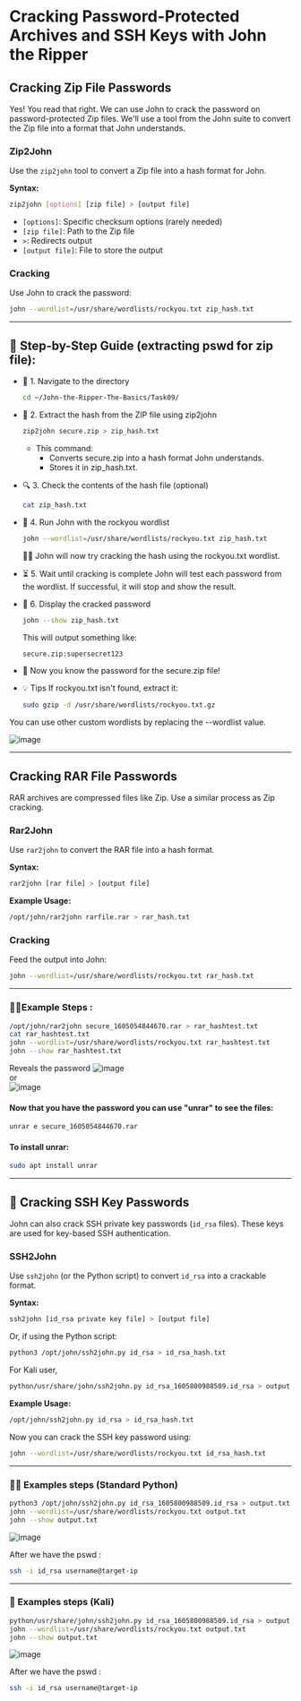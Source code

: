 # Cracking Password-Protected Archives and SSH Keys with John the Ripper

## Cracking Zip File Passwords

Yes! You read that right. We can use John to crack the password on password-protected Zip files. We'll use a tool from the John suite to convert the Zip file into a format that John understands.

### Zip2John

Use the `zip2john` tool to convert a Zip file into a hash format for John.

**Syntax:**

```bash
zip2john [options] [zip file] > [output file]
```

- `[options]`: Specific checksum options (rarely needed)
- `[zip file]`: Path to the Zip file
- `>`: Redirects output
- `[output file]`: File to store the output

### Cracking

Use John to crack the password:

```bash
john --wordlist=/usr/share/wordlists/rockyou.txt zip_hash.txt
```
---

## 🧭 Step-by-Step Guide (extracting pswd for zip file):
- 📁 1. Navigate to the directory
  ```bash
  cd ~/John-the-Ripper-The-Basics/Task09/
  ```

- 🧱 2. Extract the hash from the ZIP file using zip2john
  ```bash
  zip2john secure.zip > zip_hash.txt
  ```
  - This command:
    - Converts secure.zip into a hash format John understands.
    - Stores it in zip_hash.txt.

- 🔍 3. Check the contents of the hash file (optional)
  ```bash
  cat zip_hash.txt
  ```
  
- 🔨 4. Run John with the rockyou wordlist
  ```bash
  john --wordlist=/usr/share/wordlists/rockyou.txt zip_hash.txt
  ```
  
   🧔‍♂️ John will now try cracking the hash using the rockyou.txt wordlist.

- ⏳ 5. Wait until cracking is complete
  John will test each password from the wordlist. If successful, it will stop and show the result.

- 🔑 6. Display the cracked password
  ```bash
  john --show zip_hash.txt
  ```
  This will output something like:
  ```bash
  secure.zip:supersecret123
  ```
  
- 🎉 Now you know the password for the secure.zip file!

- 💡 Tips
  If rockyou.txt isn't found, extract it:
  ```bash
  sudo gzip -d /usr/share/wordlists/rockyou.txt.gz
  ```
You can use other custom wordlists by replacing the --wordlist value.

![image](https://github.com/user-attachments/assets/4cffb8a2-a8ec-40e6-8968-09617f7d2ee6)

---

## Cracking RAR File Passwords

RAR archives are compressed files like Zip. Use a similar process as Zip cracking.

### Rar2John

Use `rar2john` to convert the RAR file into a hash format.

**Syntax:**

```bash
rar2john [rar file] > [output file]
```

**Example Usage:**

```bash
/opt/john/rar2john rarfile.rar > rar_hash.txt
```

### Cracking

Feed the output into John:

```bash
john --wordlist=/usr/share/wordlists/rockyou.txt rar_hash.txt
```
---

### 🧙‍♂️Example Steps :

```bash
/opt/john/rar2john secure_1605054844670.rar > rar_hashtest.txt
cat rar_hashtest.txt
john --wordlist=/usr/share/wordlists/rockyou.txt rar_hashtest.txt
john --show rar_hashtest.txt
```
Reveals the password
![image](https://github.com/user-attachments/assets/17e746ac-8b08-4d83-aee6-7ea7800f9d01)</br>
or</br>
![image](https://github.com/user-attachments/assets/5e808f2e-f03e-47e0-a5b6-93816d8e2661)</br>

#### Now that you have the password you can use "unrar" to see the files:

```bash
unrar e secure_1605054844670.rar
```

#### To install unrar:
```bash
sudo apt install unrar
```
---

## 🤺 Cracking SSH Key Passwords

John can also crack SSH private key passwords (`id_rsa` files). These keys are used for key-based SSH authentication.

### SSH2John

Use `ssh2john` (or the Python script) to convert `id_rsa` into a crackable format.

**Syntax:**

```bash
ssh2john [id_rsa private key file] > [output file]
```

Or, if using the Python script:

```bash
python3 /opt/john/ssh2john.py id_rsa > id_rsa_hash.txt
```

For Kali user,
```bash
python/usr/share/john/ssh2john.py id_rsa_1605800988509.id_rsa > output.txt
```

**Example Usage:**

```bash
/opt/john/ssh2john.py id_rsa > id_rsa_hash.txt
```

Now you can crack the SSH key password using:

```bash
john --wordlist=/usr/share/wordlists/rockyou.txt id_rsa_hash.txt
```

---

### 🐦‍🔥 Examples steps (Standard Python)

```bash
python3 /opt/john/ssh2john.py id_rsa_1605800988509.id_rsa > output.txt
john --wordlist=/usr/share/wordlists/rockyou.txt output.txt
john --show output.txt
```
![image](https://github.com/user-attachments/assets/73c8ae11-900a-4c90-b638-e0798e224a36)

After we have the pswd :
```bash
ssh -i id_rsa username@target-ip
```

---

### 🐉 Examples steps (Kali)

```bash
python/usr/share/john/ssh2john.py id_rsa_1605800988509.id_rsa > output.txt
john --wordlist=/usr/share/wordlists/rockyou.txt output.txt
john --show output.txt
```
![image](https://github.com/user-attachments/assets/73c8ae11-900a-4c90-b638-e0798e224a36)

After we have the pswd :
```bash
ssh -i id_rsa username@target-ip
```
